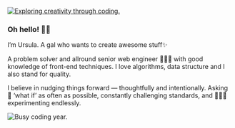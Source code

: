 <!--
**ursulacervantes/ursulacervantes** is a ✨ _special_ ✨ repository because its `README.md` (this file) appears on your GitHub profile.

Here are some ideas to get you started:

- 🔭 I’m currently working on ...
- 🌱 I’m currently learning ...
- 👯 I’m looking to collaborate on ...
- 🤔 I’m looking for help with ...
- 💬 Ask me about ...
- 📫 How to reach me: ...
- 😄 Pronouns: ...
- ⚡ Fun fact: ...
-->

[![Exploring creativity through coding.](https://res.cloudinary.com/dsa8dmjno/image/upload/v1594550988/Exploring_creativity_through_coding_mnwosx.png)](https://www.ursuland.com)

### Oh hello! 👋🏽

I’m Ursula. A gal who wants to create awesome stuff✨

A problem solver and allround senior web engineer 👩🏽‍💻 with good knowledge of front-end techniques. I love algorithms, data structure and I also stand for quality.

I believe in nudging things forward — thoughtfully and intentionally. Asking 💭 ‘what if’ as often as possible, constantly challenging standards, and 👩🏽‍🔬 experimenting endlessly.


![Busy coding year.](https://user-images.githubusercontent.com/89679/87104885-2425a900-c20e-11ea-9d06-d5e513fece95.png)
